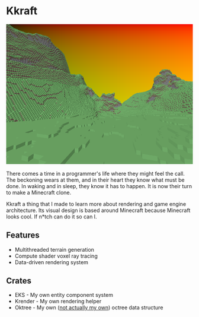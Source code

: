 # Kkraft
![image showcasing voxel terrain](example_1.png)

There comes a time in a programmer's life where they might feel the call. 
The beckoning wears at them, and in their heart they know what must be done. 
In waking and in sleep, they know it has to happen. 
It is now their turn to make a Minecraft clone. 

Kkraft a thing that I made to learn more about rendering and game engine architecture. 
Its visual design is based around Minecraft because Minecraft looks cool.
If n*tch can do it so can I. 

## Features
- Multithreaded terrain generation
- Compute shader voxel ray tracing
- Data-driven rendering system

## Crates
- EKS - My own entity component system
- Krender - My own rendering helper
- Oktree - My own ([not actually my own](https://research.nvidia.com/sites/default/files/pubs/2010-02_Efficient-Sparse-Voxel/laine2010tr1_paper.pdf)) octree data structure
